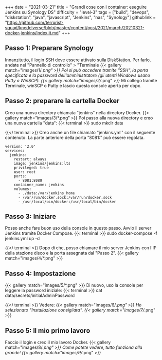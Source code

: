 +++
date = "2021-03-21"
title = "Grandi cose con i container: eseguire Jenkins su Synology DS"
difficulty = "level-3"
tags = ["build", "devops", "diskstation", "java", "javascript", "Jenkins", "nas", "Synology"]
githublink = "https://github.com/terrorist-squad/knedelverse/blob/master/content/post/2021/march/20210321-docker-jenkins/index.it.md"
+++

## Passo 1: Preparare Synology
Innanzitutto, il login SSH deve essere attivato sulla DiskStation. Per farlo, andate nel "Pannello di controllo" > "Terminale
{{< gallery match="images/1/*.png" >}}
Poi si può accedere tramite "SSH", la porta specificata e la password dell'amministratore (gli utenti Windows usano Putty o WinSCP).
{{< gallery match="images/2/*.png" >}}
Mi collego tramite Terminale, winSCP o Putty e lascio questa console aperta per dopo.
## Passo 2: preparare la cartella Docker
Creo una nuova directory chiamata "jenkins" nella directory Docker.
{{< gallery match="images/3/*.png" >}}
Poi passo alla nuova directory e creo una nuova cartella "data":
{{< terminal >}}
sudo mkdir data

{{</ terminal >}}
Creo anche un file chiamato "jenkins.yml" con il seguente contenuto. La parte anteriore della porta "8081:" può essere regolata.
```
version: '2.0'
services:
  jenkins:
    restart: always
    image: jenkins/jenkins:lts
    privileged: true
    user: root
    ports:
      - 8081:8080
    container_name: jenkins
    volumes:
      - ./data:/var/jenkins_home
      - /var/run/docker.sock:/var/run/docker.sock
      - /usr/local/bin/docker:/usr/local/bin/docker

```

## Passo 3: Iniziare
Posso anche fare buon uso della console in questo passo. Avvio il server Jenkins tramite Docker Compose.
{{< terminal >}}
sudo docker-compose -f jenkins.yml up -d

{{</ terminal >}}
Dopo di che, posso chiamare il mio server Jenkins con l'IP della stazione disco e la porta assegnata dal "Passo 2".
{{< gallery match="images/4/*.png" >}}

## Passo 4: Impostazione

{{< gallery match="images/5/*.png" >}}
Di nuovo, uso la console per leggere la password iniziale:
{{< terminal >}}
cat data/secrets/initialAdminPassword

{{</ terminal >}}
Vedere:
{{< gallery match="images/6/*.png" >}}
Ho selezionato "Installazione consigliata".
{{< gallery match="images/7/*.png" >}}

## Passo 5: Il mio primo lavoro
Faccio il login e creo il mio lavoro Docker.
{{< gallery match="images/8/*.png" >}}
Come potete vedere, tutto funziona alla grande!
{{< gallery match="images/9/*.png" >}}